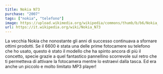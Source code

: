 ```yaml
---
title: Nokia N73
purchase: "2007"
tags: ["nokia", "telefono"]
image: https://upload.wikimedia.org/wikipedia/commons/thumb/b/b6/Nokia_N73.jpg/640px-Nokia_N73.jpg
url: https://it.wikipedia.org/wiki/Nokia_N73
---
```


La vecchia Nokia che nonostante gli anni di successo continuava a sfornare ottimi prodotti. Se il 6600 è stata una delle prime fotocamere su telefono che ho usato, questo è stato il modello che ha spinto ancora di più il concetto, specie grazie a quel fantastico pannellino scorrevole sul retro che ti permetteva di attivare la fotocamera mentre lo estraevi dalla tasca. Ed era anche un piccolo e molto limitato MP3 player!
